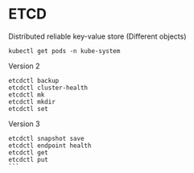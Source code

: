# ETCD

Distributed reliable key-value store (Different objects)


```
kubectl get pods -n kube-system
```

Version 2
```
etcdctl backup
etcdctl cluster-health
etcdctl mk
etcdctl mkdir
etcdctl set
```


Version 3
````
etcdctl snapshot save 
etcdctl endpoint health
etcdctl get
etcdctl put 
```


